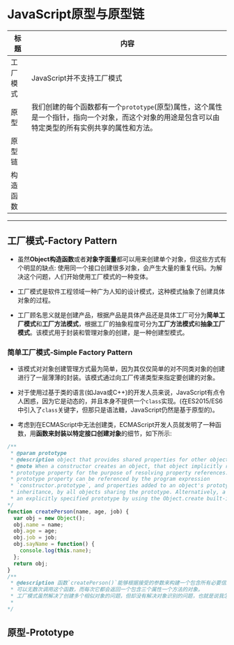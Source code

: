 # JavaScript原型与原型链

| 标题 | 内容 |
| --- | --- |
| 工厂模式 | JavaScript并不支持工厂模式 |
| 原型 | 我们创建的每个函数都有一个`prototype`(原型)属性，这个属性是一个指针，指向一个对象，而这个对象的用途是包含可以由特定类型的所有实例共享的属性和方法。 |
| 原型链 |  |
| 构造函数 | |


------


## 工厂模式-Factory Pattern

- 虽然**Object构造函数**或者**对象字面量**都可以用来创建单个对象，但这些方式有个明显的缺点: 使用同一个接口创建很多对象，会产生大量的重复代码。为解决这个问题，人们开始使用工厂模式的一种变体。

- 工厂模式是软件工程领域一种广为人知的设计模式，这种模式抽象了创建具体对象的过程。

- 工厂顾名思义就是创建产品，根据产品是具体产品还是具体工厂可分为**简单工厂模式**和**工厂方法模式**，根据工厂的抽象程度可分为**工厂方法模式**和**抽象工厂模式**。该模式用于封装和管理对象的创建，是一种创建型模式。

### 简单工厂模式-Simple Factory Pattern
- 该模式对对象创建管理方式最为简单，因为其仅仅简单的对不同类对象的创建进行了一层薄薄的封装。该模式通过向工厂传递类型来指定要创建的对象。


- 对于使用过基于类的语言(如Java或C++)的开发人员来说，JavaScript有点令人困惑，因为它是动态的，并且本身不提供一个`class`实现。(在ES2015/ES6中引入了`class`关键字，但那只是语法糖，JavaScript仍然是基于原型的)。

- 考虑到在ECMAScript中无法创建类，ECMAScript开发人员就发明了一种函数，用**函数来封装以特定接口创建对象**的细节，如下所示:


```javascript
/**
 * @param prototype
 * @description object that provides shared properties for other objects
 * @note When a constructor creates an object, that object implicitly references the constructor's
 * prototype property for the purpose of resolving property references. The constructor's
 * prototype property can be referenced by the program expression
 * `constructor.prototype`, and properties added to an object's prototype are shared, through
 * inheritance, by all objects sharing the prototype. Alternatively, a new object may be created with
 * an explicitly specified prototype by using the Object.create built-in function.
*/
function createPerson(name, age, job) {
  var obj = new Object();
  obj.name = name;
  obj.age = age;
  obj.job = job;
  obj.sayName = function() {
    console.log(this.name);
  };
  return obj;
}
/**
 * @description 函数`createPerson()`能够根据接受的参数来构建一个包含所有必要信息的`Person`对象。
 * 可以无数次调用这个函数，而每次它都会返回一个包含三个属性一个方法的对象。
 * 工厂模式虽然解决了创建多个相似对象的问题，但却没有解决对象识别的问题，也就是说我怎么知道一个对象的类型。
 * 
*/
```


## 原型-Prototype
